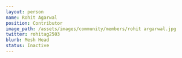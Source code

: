 ```yaml
---
layout: person
name: Rohit Agarwal
position: Contributor
image_path: /assets/images/community/members/rohit argarwal.jpg
twitter: rohitag2503
blurb: Mesh Head
status: Inactive
---
```

